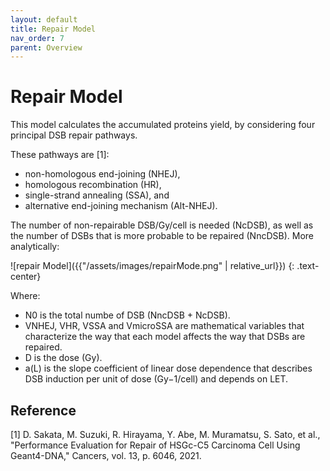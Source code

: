 ```yaml
---
layout: default
title: Repair Model
nav_order: 7
parent: Overview
---
```

# Repair Model

This model calculates the accumulated proteins yield, by considering four principal DSB repair pathways. 

These pathways are [1]: 
- non-homologous end-joining (NHEJ),
- homologous recombination (HR), 
- single-strand annealing (SSA), and 
- alternative end-joining mechanism (Alt-NHEJ). 

The number of non-repairable DSB/Gy/cell is needed (NcDSB), as well as the number of DSBs that is more probable to be repaired (NncDSB). More analytically:

![repair Model]({{"/assets/images/repairMode.png" | relative_url}})
{: .text-center}


Where: 
- N0 is the total numbe of DSB (NncDSB + NcDSB). 
- VNHEJ, VHR, VSSA and VmicroSSA are mathematical variables that characterize the way that each model affects 
the way that DSBs are repaired. 
- D is the dose (Gy). 
- a(L) is the slope coefficient of linear dose dependence that describes DSB induction per unit of dose (Gy−1/cell) and depends on LET. 

## Reference
[1] D. Sakata, M. Suzuki, R. Hirayama, Y. Abe, M. Muramatsu, S. Sato, et al., "Performance Evaluation for Repair of HSGc-C5 Carcinoma Cell Using Geant4-DNA," Cancers, vol. 13, p. 6046, 2021.
